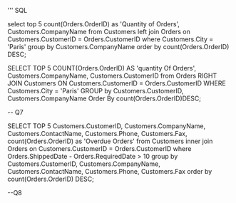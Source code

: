 
''' SQL

select top 5 count(Orders.OrderID) as 'Quantity of Orders', Customers.CompanyName
from Customers
left join Orders on Customers.CustomerID = Orders.CustomerID
where Customers.City = 'Paris'
group by Customers.CompanyName
order by count(Orders.OrderID) DESC;

SELECT TOP 5 COUNT(Orders.OrderID) AS 'quantity Of Orders', Customers.CompanyName, Customers.CustomerID
from Orders
RIGHT JOIN Customers ON Customers.CustomerID = Orders.CustomerID
WHERE Customers.City = 'Paris'
GROUP by Customers.CustomerID, 
         Customers.CompanyName
Order By count(Orders.OrderID)DESC;

-- Q7


SELECT TOP 5
    Customers.CustomerID,
    Customers.CompanyName,
    Customers.ContactName,
    Customers.Phone,
    Customers.Fax,
    count(Orders.OrderID) as 'Overdue Orders'
    from Customers
inner join Orders on Customers.CustomerID = Orders.CustomerID
where Orders.ShippedDate - Orders.RequiredDate > 10
group by
    Customers.CustomerID,
    Customers.CompanyName,
    Customers.ContactName,
    Customers.Phone,
    Customers.Fax
order by count(Orders.OrderID) DESC;

--Q8

